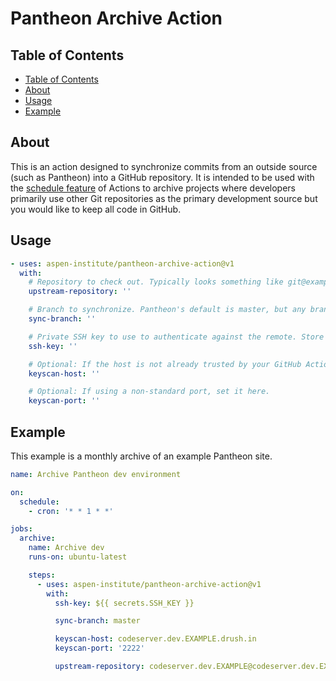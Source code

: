 # Pantheon Archive Action

## Table of Contents

- [Table of Contents](#table-of-contents)
- [About](#about)
- [Usage](#usage)
- [Example](#example)

## About

This is an action designed to synchronize commits from an outside source (such as Pantheon) into a GitHub repository. It is intended to be used with the [schedule feature](https://docs.github.com/en/actions/writing-workflows/workflow-syntax-for-github-actions#onschedule) of Actions to archive projects where developers primarily use other Git repositories as the primary development source but you would like to keep all code in GitHub.

## Usage

```yaml
- uses: aspen-institute/pantheon-archive-action@v1
  with:
    # Repository to check out. Typically looks something like git@example.com:repository.git.
    upstream-repository: ''

    # Branch to synchronize. Pantheon's default is master, but any branch can be synced.
    sync-branch: ''

    # Private SSH key to use to authenticate against the remote. Store this as a GitHub actions secret.
    ssh-key: ''

    # Optional: If the host is not already trusted by your GitHub Actions runner, use this to fetch keys.
    keyscan-host: ''

    # Optional: If using a non-standard port, set it here.
    keyscan-port: ''
```

## Example

This example is a monthly archive of an example Pantheon site.

```yaml
name: Archive Pantheon dev environment

on:
  schedule:
    - cron: '* * 1 * *'

jobs:
  archive:
    name: Archive dev
    runs-on: ubuntu-latest

    steps:
      - uses: aspen-institute/pantheon-archive-action@v1
        with:
          ssh-key: ${{ secrets.SSH_KEY }}

          sync-branch: master

          keyscan-host: codeserver.dev.EXAMPLE.drush.in
          keyscan-port: '2222'

          upstream-repository: codeserver.dev.EXAMPLE@codeserver.dev.EXAMPLE.drush.in:2222/~/repository.git
```
